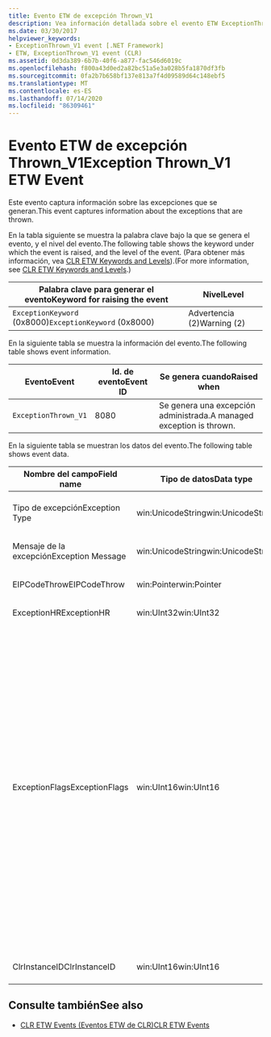 ```yaml
---
title: Evento ETW de excepción Thrown_V1
description: Vea información detallada sobre el evento ETW ExceptionThrown_V1. Los datos de eventos, como los nombres de campo, los tipos de datos y las descripciones, se proporcionan para las excepciones producidas.
ms.date: 03/30/2017
helpviewer_keywords:
- ExceptionThrown_V1 event [.NET Framework]
- ETW, ExceptionThrown_V1 event (CLR)
ms.assetid: 0d3da389-6b7b-40f6-a877-fac546d6019c
ms.openlocfilehash: f800a43d0ed2a82bc51a5e3a028b5fa1870df3fb
ms.sourcegitcommit: 0fa2b7b658bf137e813a7f4d09589d64c148ebf5
ms.translationtype: MT
ms.contentlocale: es-ES
ms.lasthandoff: 07/14/2020
ms.locfileid: "86309461"
---
```

# <a name="exception-thrown_v1-etw-event"></a><span data-ttu-id="a499f-104">Evento ETW de excepción Thrown_V1</span><span class="sxs-lookup"><span data-stu-id="a499f-104">Exception Thrown_V1 ETW Event</span></span>
<span data-ttu-id="a499f-105">Este evento captura información sobre las excepciones que se generan.</span><span class="sxs-lookup"><span data-stu-id="a499f-105">This event captures information about the exceptions that are thrown.</span></span>  
  
 <span data-ttu-id="a499f-106">En la tabla siguiente se muestra la palabra clave bajo la que se genera el evento, y el nivel del evento.</span><span class="sxs-lookup"><span data-stu-id="a499f-106">The following table shows the keyword under which the event is raised, and the level of the event.</span></span> <span data-ttu-id="a499f-107">(Para obtener más información, vea [CLR ETW Keywords and Levels](clr-etw-keywords-and-levels.md)).</span><span class="sxs-lookup"><span data-stu-id="a499f-107">(For more information, see [CLR ETW Keywords and Levels](clr-etw-keywords-and-levels.md).)</span></span>  
  
|<span data-ttu-id="a499f-108">Palabra clave para generar el evento</span><span class="sxs-lookup"><span data-stu-id="a499f-108">Keyword for raising the event</span></span>|<span data-ttu-id="a499f-109">Nivel</span><span class="sxs-lookup"><span data-stu-id="a499f-109">Level</span></span>|  
|-----------------------------------|-----------|  
|<span data-ttu-id="a499f-110">`ExceptionKeyword` (0x8000)</span><span class="sxs-lookup"><span data-stu-id="a499f-110">`ExceptionKeyword` (0x8000)</span></span>|<span data-ttu-id="a499f-111">Advertencia (2)</span><span class="sxs-lookup"><span data-stu-id="a499f-111">Warning (2)</span></span>|  
  
 <span data-ttu-id="a499f-112">En la siguiente tabla se muestra la información del evento.</span><span class="sxs-lookup"><span data-stu-id="a499f-112">The following table shows event information.</span></span>  
  
|<span data-ttu-id="a499f-113">Evento</span><span class="sxs-lookup"><span data-stu-id="a499f-113">Event</span></span>|<span data-ttu-id="a499f-114">Id. de evento</span><span class="sxs-lookup"><span data-stu-id="a499f-114">Event ID</span></span>|<span data-ttu-id="a499f-115">Se genera cuando</span><span class="sxs-lookup"><span data-stu-id="a499f-115">Raised when</span></span>|  
|-----------|--------------|-----------------|  
|`ExceptionThrown_V1`|<span data-ttu-id="a499f-116">80</span><span class="sxs-lookup"><span data-stu-id="a499f-116">80</span></span>|<span data-ttu-id="a499f-117">Se genera una excepción administrada.</span><span class="sxs-lookup"><span data-stu-id="a499f-117">A managed exception is thrown.</span></span>|  
  
 <span data-ttu-id="a499f-118">En la siguiente tabla se muestran los datos del evento.</span><span class="sxs-lookup"><span data-stu-id="a499f-118">The following table shows event data.</span></span>  
  
|<span data-ttu-id="a499f-119">Nombre del campo</span><span class="sxs-lookup"><span data-stu-id="a499f-119">Field name</span></span>|<span data-ttu-id="a499f-120">Tipo de datos</span><span class="sxs-lookup"><span data-stu-id="a499f-120">Data type</span></span>|<span data-ttu-id="a499f-121">Descripción</span><span class="sxs-lookup"><span data-stu-id="a499f-121">Description</span></span>|  
|----------------|---------------|-----------------|  
|<span data-ttu-id="a499f-122">Tipo de excepción</span><span class="sxs-lookup"><span data-stu-id="a499f-122">Exception Type</span></span>|<span data-ttu-id="a499f-123">win:UnicodeString</span><span class="sxs-lookup"><span data-stu-id="a499f-123">win:UnicodeString</span></span>|<span data-ttu-id="a499f-124">Tipo de la excepción; por ejemplo, `System.NullReferenceException`.</span><span class="sxs-lookup"><span data-stu-id="a499f-124">Type of the exception; for example, `System.NullReferenceException`.</span></span>|  
|<span data-ttu-id="a499f-125">Mensaje de la excepción</span><span class="sxs-lookup"><span data-stu-id="a499f-125">Exception Message</span></span>|<span data-ttu-id="a499f-126">win:UnicodeString</span><span class="sxs-lookup"><span data-stu-id="a499f-126">win:UnicodeString</span></span>|<span data-ttu-id="a499f-127">Mensaje actual de la excepción.</span><span class="sxs-lookup"><span data-stu-id="a499f-127">Actual exception message.</span></span>|  
|<span data-ttu-id="a499f-128">EIPCodeThrow</span><span class="sxs-lookup"><span data-stu-id="a499f-128">EIPCodeThrow</span></span>|<span data-ttu-id="a499f-129">win:Pointer</span><span class="sxs-lookup"><span data-stu-id="a499f-129">win:Pointer</span></span>|<span data-ttu-id="a499f-130">Puntero de instrucción donde se ha producido la excepción.</span><span class="sxs-lookup"><span data-stu-id="a499f-130">Instruction pointer where exception occurred.</span></span>|  
|<span data-ttu-id="a499f-131">ExceptionHR</span><span class="sxs-lookup"><span data-stu-id="a499f-131">ExceptionHR</span></span>|<span data-ttu-id="a499f-132">win:UInt32</span><span class="sxs-lookup"><span data-stu-id="a499f-132">win:UInt32</span></span>|<span data-ttu-id="a499f-133">Excepción [HRESULT](https://docs.microsoft.com/openspecs/windows_protocols/ms-erref/0642cb2f-2075-4469-918c-4441e69c548a).</span><span class="sxs-lookup"><span data-stu-id="a499f-133">Exception [HRESULT](https://docs.microsoft.com/openspecs/windows_protocols/ms-erref/0642cb2f-2075-4469-918c-4441e69c548a).</span></span>|  
|<span data-ttu-id="a499f-134">ExceptionFlags</span><span class="sxs-lookup"><span data-stu-id="a499f-134">ExceptionFlags</span></span>|<span data-ttu-id="a499f-135">win:UInt16</span><span class="sxs-lookup"><span data-stu-id="a499f-135">win:UInt16</span></span>|<span data-ttu-id="a499f-136">0x01: HasInnerException (vea [Eventos ETW de CLR](clr-etw-events.md) en la documentación de Visual Basic).</span><span class="sxs-lookup"><span data-stu-id="a499f-136">0x01: HasInnerException (see [CLR ETW Events](clr-etw-events.md) in the Visual Basic documentation).</span></span><br /><br /> <span data-ttu-id="a499f-137">0x02: IsNestedException.</span><span class="sxs-lookup"><span data-stu-id="a499f-137">0x02: IsNestedException.</span></span><br /><br /> <span data-ttu-id="a499f-138">0x04: IsRethrownException.</span><span class="sxs-lookup"><span data-stu-id="a499f-138">0x04: IsRethrownException.</span></span><br /><br /> <span data-ttu-id="a499f-139">0x08: IsCorruptedStateException (indica que el estado del proceso está dañado; consulte [control de excepciones de estado dañadas](https://docs.microsoft.com/archive/msdn-magazine/2009/february/clr-inside-out-handling-corrupted-state-exceptions)).</span><span class="sxs-lookup"><span data-stu-id="a499f-139">0x08: IsCorruptedStateException (indicates that the process state is corrupt; see [Handling Corrupted State Exceptions](https://docs.microsoft.com/archive/msdn-magazine/2009/february/clr-inside-out-handling-corrupted-state-exceptions)).</span></span><br /><br /> <span data-ttu-id="a499f-140">0x10: IsCLSCompliant (una excepción que deriva de <xref:System.Exception> es conforme a CLS; de lo contrario, no es conforme a CLS).</span><span class="sxs-lookup"><span data-stu-id="a499f-140">0x10: IsCLSCompliant (an exception that derives from <xref:System.Exception> is CLS-compliant; otherwise, it is not CLS-compliant).</span></span>|  
|<span data-ttu-id="a499f-141">ClrInstanceID</span><span class="sxs-lookup"><span data-stu-id="a499f-141">ClrInstanceID</span></span>|<span data-ttu-id="a499f-142">win:UInt16</span><span class="sxs-lookup"><span data-stu-id="a499f-142">win:UInt16</span></span>|<span data-ttu-id="a499f-143">Identificador único para la instancia de CLR o CoreCLR.</span><span class="sxs-lookup"><span data-stu-id="a499f-143">Unique ID for the instance of CLR or CoreCLR.</span></span>|  
  
## <a name="see-also"></a><span data-ttu-id="a499f-144">Consulte también</span><span class="sxs-lookup"><span data-stu-id="a499f-144">See also</span></span>

- [<span data-ttu-id="a499f-145">CLR ETW Events (Eventos ETW de CLR)</span><span class="sxs-lookup"><span data-stu-id="a499f-145">CLR ETW Events</span></span>](clr-etw-events.md)
